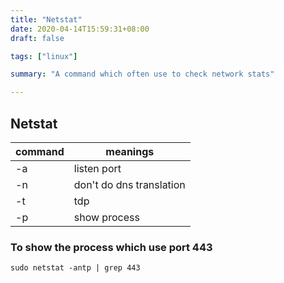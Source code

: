 ```yaml
---
title: "Netstat"
date: 2020-04-14T15:59:31+08:00
draft: false

tags: ["linux"]

summary: "A command which often use to check network stats"

---
```


## Netstat

|command  |     meanings             |
|-------- |--------------------------|
|-a       | listen port              |
|-n       | don't do dns translation |
|-t       | tdp                      |
|-p       | show process             |


### To show the process which use port 443
```
sudo netstat -antp | grep 443
```

